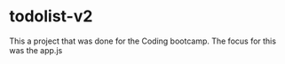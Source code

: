 # todolist-v2

This a project that was done for the Coding bootcamp. The focus for this was the app.js
